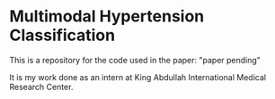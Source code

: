 # Multimodal Hypertension Classification
This is a repository for the code used in the paper: "paper pending"

It is my work done as an intern at King Abdullah International Medical Research Center.

